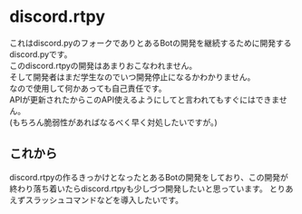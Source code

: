 # discord.rtpy
これはdiscord.pyのフォークでありとあるBotの開発を継続するために開発するdiscord.pyです。  
このdiscord.rtpyの開発はあまりおこなわれません。  
そして開発者はまだ学生なのでいつ開発停止になるかわかりません。  
なので使用して何かあっても自己責任です。  
APIが更新されたからこのAPI使えるようにしてと言われてもすぐにはできません。  
(もちろん脆弱性があればなるべく早く対処したいですが。)

## これから
discord.rtpyの作るきっかけとなったとあるBotの開発をしており、この開発が終わり落ち着いたらdiscord.rtpyも少しづつ開発したいと思っています。
とりあえずスラッシュコマンドなどを導入したいです。
